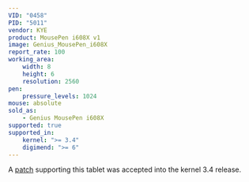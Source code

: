 ```yaml
---
VID: "0458"
PID: "5011"
vendor: KYE
product: MousePen i608X v1
image: Genius_MousePen_i608X
report_rate: 100
working_area:
    width: 8
    height: 6
    resolution: 2560
pen:
    pressure_levels: 1024
mouse: absolute
sold_as:
    - Genius MousePen i608X
supported: true
supported_in:
    kernel: ">= 3.4"
    digimend: ">= 6"
---
```

A [patch](http://thread.gmane.org/gmane.linux.kernel.input/23744/focus=23799) supporting this tablet was accepted into the kernel 3.4 release.


